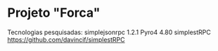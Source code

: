 # Projeto "Forca"
Tecnologias pesquisadas:
simplejsonrpc 1.2.1
Pyro4 4.80
simplestRPC https://github.com/davincif/simplestRPC























